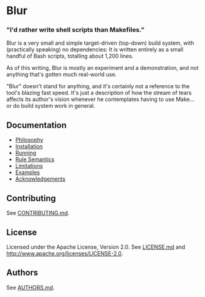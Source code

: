 Blur
====

### "I'd rather write shell scripts than Makefiles."

Blur is a very small and simple target-driven (top-down) build system, with
(practically speaking) no dependencies: It is written entirely as a small
handful of Bash scripts, totalling about 1,200 lines.

As of this writing, Blur is mostly an experiment and a demonstration, and not
anything that's gotten much real-world use.

"Blur" doesn't stand for anything, and it's certainly not a reference to
the tool's blazing fast speed. It's just a description of how
the stream of tears affects its author's vision whenever he contemplates
having to use Make... or do build system work in general.


Documentation
-------------

* [Philosophy](docs/philosophy.md)
* [Installation](docs/installation.md)
* [Running](docs/running.md)
* [Rule Semantics](docs/rules.md)
* [Limitations](docs/limitations.md)
* [Examples](docs/examples.md)
* [Acknowledgements](docs/acknowledgements.md)


Contributing
------------

See [CONTRIBUTING.md](CONTRIBUTING.md).


License
-------

Licensed under the Apache License, Version 2.0. See [LICENSE.md](LICENSE.md)
and <http://www.apache.org/licenses/LICENSE-2.0>.


Authors
-------

See [AUTHORS.md](AUTHORS.md).
